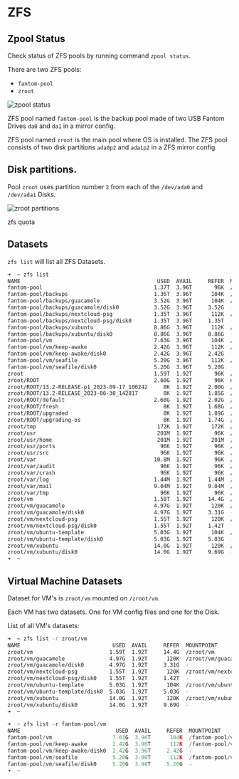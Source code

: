 # ZFS

## Zpool Status

Check status of ZFS pools by running command `zpool status`.

There are two ZFS pools:
- `fantom-pool`
- `zroot`

![zpool status](/images/zpool-status.png)

ZFS pool named `fantom-pool` is the backup pool made of two USB Fantom Drives `da0` and `da1` in a mirror config.

ZFS pool named `zroot` is the main pool where OS is installed.  The ZFS pool consists of two disk partitions `ada0p2` and `ada1p2` in a ZFS mirror config. 

## Disk partitions.

Pool `zroot` uses partition number `2` from each of the `/dev/ada0` and `/dev/ada1` Disks. 

![zroot partitions](/images/zroot-partitions.png)

zfs quota 


## Datasets

`zfs list` will list all ZFS Datasets.

```sh
➜  ~ zfs list
NAME                                           USED  AVAIL     REFER  MOUNTPOINT
fantom-pool                                   1.37T  3.96T       96K  /fantom-pool
fantom-pool/backups                           1.36T  3.96T      104K  /fantom-pool/backups
fantom-pool/backups/guacamole                 3.52G  3.96T      104K  /fantom-pool/backups/guacamole
fantom-pool/backups/guacamole/disk0           3.52G  3.96T     3.52G  -
fantom-pool/backups/nextcloud-psg             1.35T  3.96T      112K  /fantom-pool/backups/nextcloud-psg
fantom-pool/backups/nextcloud-psg/disk0       1.35T  3.96T     1.35T  -
fantom-pool/backups/xubuntu                   8.86G  3.96T      112K  /fantom-pool/backups/xubuntu
fantom-pool/backups/xubuntu/disk0             8.86G  3.96T     8.86G  -
fantom-pool/vm                                7.63G  3.96T      104K  /fantom-pool/vm
fantom-pool/vm/keep-awake                     2.42G  3.96T      112K  /fantom-pool/vm/keep-awake
fantom-pool/vm/keep-awake/disk0               2.42G  3.96T     2.42G  -
fantom-pool/vm/seafile                        5.20G  3.96T      112K  /fantom-pool/vm/seafile
fantom-pool/vm/seafile/disk0                  5.20G  3.96T     5.20G  -
zroot                                         1.59T  1.92T       96K  /zroot
zroot/ROOT                                    2.60G  1.92T       96K  none
zroot/ROOT/13.2-RELEASE-p1_2023-09-17_100242     8K  1.92T     2.00G  /
zroot/ROOT/13.2-RELEASE_2023-06-30_142817        8K  1.92T     1.85G  /
zroot/ROOT/default                            2.60G  1.92T     2.02G  /
zroot/ROOT/fresh                                 8K  1.92T     1.68G  /
zroot/ROOT/upgraded                              8K  1.92T     1.89G  /
zroot/ROOT/upgrading-os                          8K  1.92T     1.74G  /
zroot/tmp                                      172K  1.92T      172K  /tmp
zroot/usr                                      201M  1.92T       96K  /usr
zroot/usr/home                                 201M  1.92T      201M  /usr/home
zroot/usr/ports                                 96K  1.92T       96K  /usr/ports
zroot/usr/src                                   96K  1.92T       96K  /usr/src
zroot/var                                     10.8M  1.92T       96K  /var
zroot/var/audit                                 96K  1.92T       96K  /var/audit
zroot/var/crash                                 96K  1.92T       96K  /var/crash
zroot/var/log                                 1.44M  1.92T     1.44M  /var/log
zroot/var/mail                                9.04M  1.92T     9.04M  /var/mail
zroot/var/tmp                                   96K  1.92T       96K  /var/tmp
zroot/vm                                      1.58T  1.92T     14.4G  /zroot/vm
zroot/vm/guacamole                            4.97G  1.92T      120K  /zroot/vm/guacamole
zroot/vm/guacamole/disk0                      4.97G  1.92T     3.31G  -
zroot/vm/nextcloud-psg                        1.55T  1.92T      120K  /zroot/vm/nextcloud-psg
zroot/vm/nextcloud-psg/disk0                  1.55T  1.92T     1.42T  -
zroot/vm/ubuntu-template                      5.03G  1.92T      104K  /zroot/vm/ubuntu-template
zroot/vm/ubuntu-template/disk0                5.03G  1.92T     5.03G  -
zroot/vm/xubuntu                              14.0G  1.92T      120K  /zroot/vm/xubuntu
zroot/vm/xubuntu/disk0                        14.0G  1.92T     9.69G  -
➜  ~ 
```

## Virtual Machine Datasets

Dataset for VM's is `zroot/vm` mounted on `/zroot/vm`.

Each VM has two datasets. One for VM config files and one for the Disk.

List of all VM's datasets:

```sh
➜  ~ zfs list -r zroot/vm
NAME                             USED  AVAIL     REFER  MOUNTPOINT
zroot/vm                        1.59T  1.92T     14.4G  /zroot/vm
zroot/vm/guacamole              4.97G  1.92T      120K  /zroot/vm/guacamole
zroot/vm/guacamole/disk0        4.97G  1.92T     3.31G  -
zroot/vm/nextcloud-psg          1.55T  1.92T      120K  /zroot/vm/nextcloud-psg
zroot/vm/nextcloud-psg/disk0    1.55T  1.92T     1.42T  -
zroot/vm/ubuntu-template        5.03G  1.92T      104K  /zroot/vm/ubuntu-template
zroot/vm/ubuntu-template/disk0  5.03G  1.92T     5.03G  -
zroot/vm/xubuntu                14.0G  1.92T      120K  /zroot/vm/xubuntu
zroot/vm/xubuntu/disk0          14.0G  1.92T     9.69G  -
➜  ~ 
```
```javascript
➜  ~ zfs list -r fantom-pool/vm
NAME                              USED  AVAIL     REFER  MOUNTPOINT
fantom-pool/vm                   7.63G  3.96T      104K  /fantom-pool/vm
fantom-pool/vm/keep-awake        2.42G  3.96T      112K  /fantom-pool/vm/keep-awake
fantom-pool/vm/keep-awake/disk0  2.42G  3.96T     2.42G  -
fantom-pool/vm/seafile           5.20G  3.96T      112K  /fantom-pool/vm/seafile
fantom-pool/vm/seafile/disk0     5.20G  3.96T     5.20G  -
➜  ~ 
```
